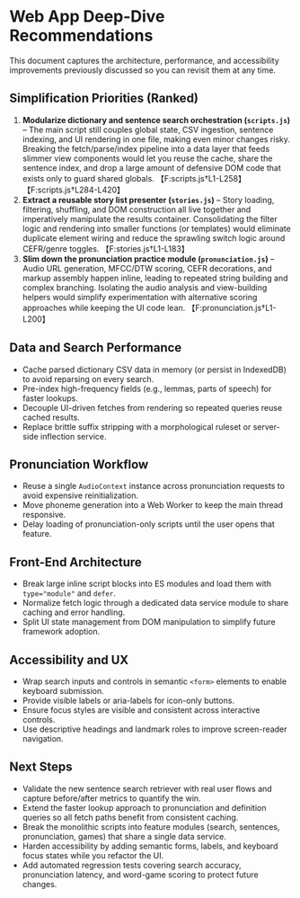 # Web App Deep-Dive Recommendations

This document captures the architecture, performance, and accessibility improvements previously discussed so you can revisit them at any time.

## Simplification Priorities (Ranked)
1. **Modularize dictionary and sentence search orchestration (`scripts.js`)** – The main script still couples global state, CSV ingestion, sentence indexing, and UI rendering in one file, making even minor changes risky. Breaking the fetch/parse/index pipeline into a data layer that feeds slimmer view components would let you reuse the cache, share the sentence index, and drop a large amount of defensive DOM code that exists only to guard shared globals. 【F:scripts.js†L1-L258】【F:scripts.js†L284-L420】
2. **Extract a reusable story list presenter (`stories.js`)** – Story loading, filtering, shuffling, and DOM construction all live together and imperatively manipulate the results container. Consolidating the filter logic and rendering into smaller functions (or templates) would eliminate duplicate element wiring and reduce the sprawling switch logic around CEFR/genre toggles. 【F:stories.js†L1-L183】
3. **Slim down the pronunciation practice module (`pronunciation.js`)** – Audio URL generation, MFCC/DTW scoring, CEFR decorations, and markup assembly happen inline, leading to repeated string building and complex branching. Isolating the audio analysis and view-building helpers would simplify experimentation with alternative scoring approaches while keeping the UI code lean. 【F:pronunciation.js†L1-L200】

## Data and Search Performance
- Cache parsed dictionary CSV data in memory (or persist in IndexedDB) to avoid reparsing on every search.
- Pre-index high-frequency fields (e.g., lemmas, parts of speech) for faster lookups.
- Decouple UI-driven fetches from rendering so repeated queries reuse cached results.
- Replace brittle suffix stripping with a morphological ruleset or server-side inflection service.

## Pronunciation Workflow
- Reuse a single `AudioContext` instance across pronunciation requests to avoid expensive reinitialization.
- Move phoneme generation into a Web Worker to keep the main thread responsive.
- Delay loading of pronunciation-only scripts until the user opens that feature.

## Front-End Architecture
- Break large inline script blocks into ES modules and load them with `type="module"` and `defer`.
- Normalize fetch logic through a dedicated data service module to share caching and error handling.
- Split UI state management from DOM manipulation to simplify future framework adoption.

## Accessibility and UX
- Wrap search inputs and controls in semantic `<form>` elements to enable keyboard submission.
- Provide visible labels or aria-labels for icon-only buttons.
- Ensure focus styles are visible and consistent across interactive controls.
- Use descriptive headings and landmark roles to improve screen-reader navigation.

## Next Steps
- Validate the new sentence search retriever with real user flows and capture before/after metrics to quantify the win.
- Extend the faster lookup approach to pronunciation and definition queries so all fetch paths benefit from consistent caching.
- Break the monolithic scripts into feature modules (search, sentences, pronunciation, games) that share a single data service.
- Harden accessibility by adding semantic forms, labels, and keyboard focus states while you refactor the UI.
- Add automated regression tests covering search accuracy, pronunciation latency, and word-game scoring to protect future changes.

